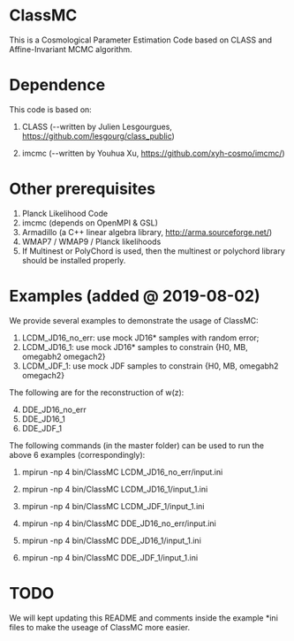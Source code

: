 # ClassMC

This is a Cosmological Parameter Estimation Code based on CLASS and Affine-Invariant MCMC algorithm.

# Dependence

This code is based on:

1) CLASS (--written by Julien Lesgourgues, https://github.com/lesgourg/class_public)

2) imcmc (--written by Youhua Xu, https://github.com/xyh-cosmo/imcmc/)

# Other prerequisites

1) Planck Likelihood Code
2) imcmc (depends on OpenMPI & GSL)
3) Armadillo (a C++ linear algebra library, http://arma.sourceforge.net/)
4) WMAP7 / WMAP9 / Planck likelihoods
5) If Multinest or PolyChord is used, then the multinest or polychord library should be installed properly.

# Examples (added @ 2019-08-02)

We provide several examples to demonstrate the usage of ClassMC:

1) LCDM_JD16_no_err: use mock JD16* samples with random error;
2) LCDM_JD16_1: use mock JD16* samples to constrain {H0, MB, omegabh2 omegach2}
3) LCDM_JDF_1: use mock JDF samples to constrain {H0, MB, omegabh2 omegach2}

The following are for the reconstruction of w(z):

4) DDE_JD16_no_err
5) DDE_JD16_1
6) DDE_JDF_1


The following commands (in the master folder) can be used to run the above 6 examples (correspondingly):

1) mpirun -np 4 bin/ClassMC LCDM_JD16_no_err/input.ini

2) mpirun -np 4 bin/ClassMC LCDM_JD16_1/input_1.ini

3) mpirun -np 4 bin/ClassMC LCDM_JDF_1/input_1.ini

4) mpirun -np 4 bin/ClassMC DDE_JD16_no_err/input.ini

5) mpirun -np 4 bin/ClassMC DDE_JD16_1/input_1.ini

6) mpirun -np 4 bin/ClassMC DDE_JDF_1/input_1.ini

# TODO

We will kept updating this README and comments inside the example *ini files to make the useage of ClassMC more easier.